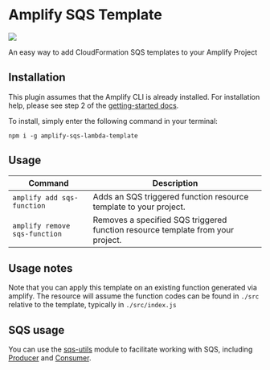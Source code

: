 # Amplify SQS Template
<p>
  <a href="https://www.npmjs.com/package/amplify-sqs-lambda-template">
      <img src="https://img.shields.io/npm/v/amplify-sqs-lambda-template.svg" />
  </a>
</p>

An easy way to add CloudFormation SQS templates to your Amplify Project

## Installation

This plugin assumes that the Amplify CLI is already installed. For installation help, please see step 2 of the [getting-started docs](https://aws-amplify.github.io/docs/).

To install, simply enter the following command in your terminal:

`npm i -g amplify-sqs-lambda-template`

## Usage

| Command                      | Description |
| ---------------------------- | ----------- |
| `amplify add sqs-function`       | Adds an SQS triggered function resource template to your project. |
| `amplify remove sqs-function`    | Removes a specified SQS triggered function resource template from your project. |

## Usage notes

Note that you can apply this template on an existing function generated via amplify.
The resource will assume the function codes can be found in `./src` relative to the template, typically in `./src/index.js`

## SQS usage

You can use the [sqs-utils](https://github.com/hogarthww-labs/sqs-utils) module to facilitate working with SQS, including [Producer](https://www.npmjs.com/package/sqs-producer) and [Consumer](https://www.npmjs.com/package/sqs-consumer).
